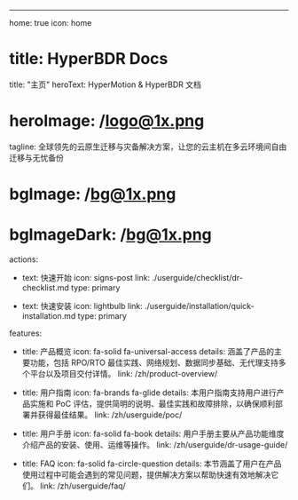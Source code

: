 ---

home: true
icon: home

# title: HyperBDR Docs

title: "主页"
heroText: HyperMotion & HyperBDR 文档

# heroImage: /logo@1x.png

tagline: 全球领先的云原生迁移与灾备解决方案，让您的云主机在多云环境间自由迁移与无忧备份

# bgImage: /bg@1x.png

# bgImageDark: /bg@1x.png

actions:

- text: 快速开始
  icon: signs-post
  link: ./userguide/checklist/dr-checklist.md
  type: primary

- text: 快速安装
  icon: lightbulb
  link: ./userguide/installation/quick-installation.md
  type: primary

features:

- title: 产品概览
  icon: fa-solid fa-universal-access
  details: 涵盖了产品的主要功能，包括 RPO/RTO 最佳实践、网络规划、数据同步基础、无代理支持多个平台以及项目交付详情。
  link: /zh/product-overview/

- title: 用户指南
  icon: fa-brands fa-glide
  details: 本用户指南支持用户进行产品实施和 PoC 评估，提供简明的说明、最佳实践和故障排除，以确保顺利部署并获得最佳结果。
  link: /zh/userguide/poc/

- title: 用户手册
  icon: fa-solid fa-book
  details: 用户手册主要从产品功能维度介绍产品的安装、使用、运维等操作。
  link: /zh/userguide/dr-usage-guide/

- title: FAQ
  icon: fa-solid fa-circle-question
  details: 本节涵盖了用户在产品使用过程中可能会遇到的常见问题，提供解决方案以帮助快速有效地解决它们。
  link: /zh/userguide/faq/
